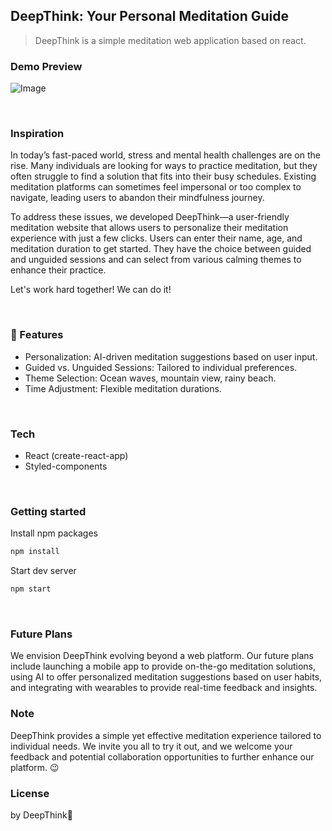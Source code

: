 ## DeepThink: Your Personal Meditation Guide

> DeepThink is a simple meditation web application based on react.


### Demo Preview

![Image](https://github.com/user-attachments/assets/79cc6eca-43df-4a1a-a79c-70b0311dfda4)

<br>

### Inspiration

In today’s fast-paced world, stress and mental health challenges are on the rise. Many individuals are looking for ways to practice meditation, but they often struggle to find a solution that fits into their busy schedules. Existing meditation platforms can sometimes feel impersonal or too complex to navigate, leading users to abandon their mindfulness journey.

To address these issues, we developed DeepThink—a user-friendly meditation website that allows users to personalize their meditation experience with just a few clicks. Users can enter their name, age, and meditation duration to get started. They have the choice between guided and unguided sessions and can select from various calming themes to enhance their practice.

Let's work hard together! We can do it!

<br>

### 💫 Features

- Personalization: AI-driven meditation suggestions based on user input.
- Guided vs. Unguided Sessions: Tailored to individual preferences.
- Theme Selection: Ocean waves, mountain view, rainy beach.
- Time Adjustment: Flexible meditation durations.

<br>

### Tech

- React (create-react-app)
- Styled-components

<br>

### Getting started

Install npm packages

```bash
npm install
```

Start dev server

```bash
npm start
```

<br>

### Future Plans

We envision DeepThink evolving beyond a web platform. Our future plans include launching a mobile app to provide on-the-go meditation solutions, using AI to offer personalized meditation suggestions based on user habits, and integrating with wearables to provide real-time feedback and insights.

### Note

DeepThink provides a simple yet effective meditation experience tailored to individual needs. We invite you all to try it out, and we welcome your feedback and potential collaboration opportunities to further enhance our platform. 😉

### License

by DeepThink👀
